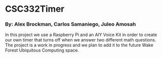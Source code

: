 # CSC332Timer
### By: Alex Brockman, Carlos Samaniego, Juleo Amosah
In this project we use a Raspberry Pi and an AIY Voice Kit in order to create our own timer that turns off when we answer two different math questions. The project is a work in progress and we plan to add it to the future Wake Forest Ubiquitous Computing space.
